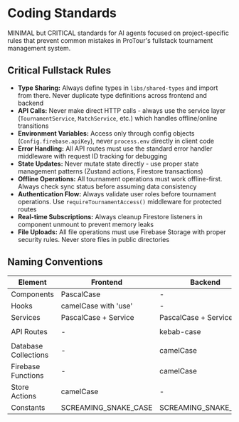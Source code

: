 # Coding Standards

MINIMAL but CRITICAL standards for AI agents focused on project-specific rules that prevent common mistakes in ProTour's fullstack tournament management system.

## Critical Fullstack Rules

- **Type Sharing:** Always define types in `libs/shared-types` and import from there. Never duplicate type definitions across frontend and backend
- **API Calls:** Never make direct HTTP calls - always use the service layer (`TournamentService`, `MatchService`, etc.) which handles offline/online transitions
- **Environment Variables:** Access only through config objects (`Config.firebase.apiKey`), never `process.env` directly in client code
- **Error Handling:** All API routes must use the standard error handler middleware with request ID tracking for debugging
- **State Updates:** Never mutate state directly - use proper state management patterns (Zustand actions, Firestore transactions)
- **Offline Operations:** All tournament operations must work offline-first. Always check sync status before assuming data consistency
- **Authentication Flow:** Always validate user roles before tournament operations. Use `requireTournamentAccess()` middleware for protected routes
- **Real-time Subscriptions:** Always cleanup Firestore listeners in component unmount to prevent memory leaks
- **File Uploads:** All file operations must use Firebase Storage with proper security rules. Never store files in public directories

## Naming Conventions

| Element | Frontend | Backend | Example |
|---------|----------|---------|---------|
| Components | PascalCase | - | `TournamentDashboard.tsx` |
| Hooks | camelCase with 'use' | - | `useTournamentSync.ts` |
| Services | PascalCase + Service | PascalCase + Service | `TournamentService.ts` |
| API Routes | - | kebab-case | `/api/tournament-brackets` |
| Database Collections | - | camelCase | `tournaments`, `delegationTokens` |
| Firebase Functions | - | camelCase | `updateMatchScore`, `sendNotification` |
| Store Actions | camelCase | - | `setActiveTournament`, `updateMatchScore` |
| Constants | SCREAMING_SNAKE_CASE | SCREAMING_SNAKE_CASE | `MAX_TOURNAMENT_PLAYERS` |

